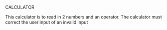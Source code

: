 CALCULATOR


This calculator is to read in 2 numbers and an operator. The calculator must correct the user input of an invalid input
